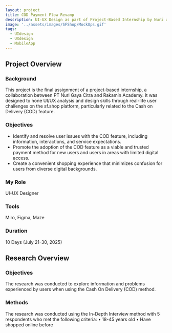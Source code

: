 ```yaml
---
layout: project
title: COD Payment Flow Revamp
description: UI-UX Design as part of Project-Based Internship by Nuri x Rakamin
image: '../assets/images/SFShop/MockUps.gif'
tags:
  - UIdesign
  - UXdesign
  - MobileApp
---
```


## Project Overview
### Background
This project is the final assignment of a project-based internship, a collaboration between PT Nuri Gaya Citra and Rakamin Academy. It was designed to hone UI/UX analysis and design skills through real-life user challenges on the sf.shop platform, particularly related to the Cash on Delivery (COD) feature.
### Objectives
- Identify and resolve user issues with the COD feature, including information, interactions, and service expectations.
- Promote the adoption of the COD feature as a viable and trusted payment method for new users and users in areas with limited digital access.
- Create a convenient shopping experience that minimizes confusion for users from diverse digital backgrounds.
### My Role
UI-UX Designer
### Tools
Miro, Figma, Maze
### Duration
10 Days (July 21-30, 2025)

## Research Overview
### Objectives
The research was conducted to explore information and problems experienced by users when using the Cash On Delivery (COD) method.
### Methods
The research was conducted using the In-Depth Interview method with 5 respondents who met the following criteria:
•	18-45 years old
•	Have shopped online before

